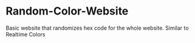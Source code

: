 # Random-Color-Website
Basic website that randomizes hex code for the whole website. Similar to Realtime Colors

